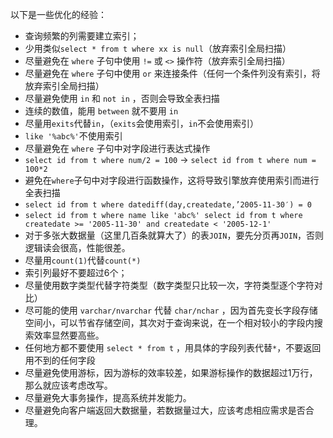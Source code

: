 以下是一些优化的经验：

- 查询频繁的列需要建立索引；
- 少用类似`select * from t where xx is null`（放弃索引全局扫描）
- 尽量避免在 `where` 子句中使用 `!=` 或 `<>` 操作符（放弃索引全局扫描）
- 尽量避免在 `where` 子句中使用 `or` 来连接条件（任何一个条件列没有索引，将放弃索引全局扫描）
- 尽量避免使用 `in` 和 `not in` ，否则会导致全表扫描
- 连续的数值，能用 `between` 就不要用 `in` 
- 尽量用`exits`代替`in`，（`exits`会使用索引，`in`不会使用索引）
- `like '%abc%'`不使用索引
- 尽量避免在 `where` 子句中对字段进行表达式操作
- `select id from t where num/2 = 100` -> `select id from t where num = 100*2`
- 避免在`where`子句中对字段进行函数操作，这将导致引擎放弃使用索引而进行全表扫描
- `select id from t where datediff(day,createdate,’2005-11-30′) = 0`
- `select id from t where name like 'abc%' select id from t where createdate >= '2005-11-30' and createdate < '2005-12-1'`
- 对于多张大数据量（这里几百条就算大了）的表`JOIN`，要先分页再`JOIN`，否则逻辑读会很高，性能很差。
- 尽量用`count(1)`代替`count(*)`
- 索引列最好不要超过6个；
- 尽量使用数字类型代替字符类型（数字类型只比较一次，字符类型逐个字符对比）
- 尽可能的使用 `varchar/nvarchar` 代替 `char/nchar` ，因为首先变长字段存储空间小，可以节省存储空间，其次对于查询来说，在一个相对较小的字段内搜索效率显然要高些。
- 任何地方都不要使用 `select * from t` ，用具体的字段列表代替`*`，不要返回用不到的任何字段
- 尽量避免使用游标，因为游标的效率较差，如果游标操作的数据超过1万行，那么就应该考虑改写。
- 尽量避免大事务操作，提高系统并发能力。
- 尽量避免向客户端返回大数据量，若数据量过大，应该考虑相应需求是否合理。